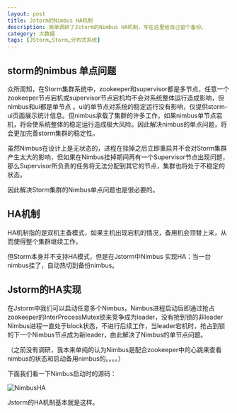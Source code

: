 ```yaml
---
layout: post
title: Jstorm的Nimbus HA机制
description: 简单调研了Jstorm的Nimbus HA机制，写在这里给自己留个备份。
category: 大数据
tags: [JStorm,Storm,分布式系统]
---
```


## storm的nimbus 单点问题

众所周知，在Storm集群系统中，zookeeper和supervisor都是多节点，任意一个zookeeper节点宕机或supervisor节点宕机均不会对系统整体运行造成影响，但 nimbus和ui都是单节点 。ui的单节点对系统的稳定运行没有影响，仅提供storm-ui页面展示统计信息。但nimbus承载了集群的许多工作，如果nimbus单节点宕机，将会使系统整体的稳定运行造成极大风险。因此解决nimbus的单点问题，将会更加完善storm集群的稳定性。

<!--more-->

虽然Nimbus在设计上是无状态的，进程在挂掉之后立即重启并不会对Storm集群产生太大的影响，但如果在Nimbus挂掉期间再有一个Supervisor节点出现问题，那么Supervisor所负责的任务将无法分配到其它的节点，集群也将处于不稳定的状态。

因此解决Storm集群的Nimbus单点问题也是很必要的。

## HA机制

HA机制指的是双机主备模式，如果主机出现宕机的情况，备用机会顶替上来，从而使得整个集群继续工作。

但Storm本身并不支持HA模式，但是在Jstorm中Nimbus 实现HA：当一台nimbus挂了，自动热切到备份nimbus。

## Jstorm的HA实现

在Jstorm中我们可以启动任意多个Nimbus，Nimbus进程启动后即通过抢占zookeeper的InterProcessMutex锁来竞争成为leader，没有抢到锁的非leader Nimbus进程一直处于block状态，不进行后续工作，当leader宕机时，抢占到锁的下一个Nimbus节点成为新leader，由此解决了Nimbus的单节点问题。

（之前没有调研，我本来单纯的认为Nimbus是配合zookeeper中的心跳来查看nimbus的状态和启动备用nimbus的。。。。）

下面我们看一下Nimbus启动时的源码：

 ![NimbusHA](/images/jstorm/NimbusHA.png)
 
Jstorm的HA机制基本就是这样。


